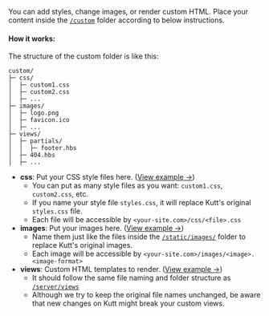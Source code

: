 You can add styles, change images, or render custom HTML. Place your content inside the [`/custom`](https://github.com/thedevs-network/kutt/blob/main/custom) folder according to below instructions.

#### How it works:

<a id="user-content-how-it-works"></a>[](#how-it-works)

The structure of the custom folder is like this:

```
custom/
├─ css/
│  ├─ custom1.css
│  ├─ custom2.css
│  ├─ ...
├─ images/
│  ├─ logo.png
│  ├─ favicon.ico
│  ├─ ...
├─ views/
│  ├─ partials/
│  │  ├─ footer.hbs
│  ├─ 404.hbs
│  ├─ ...
```

- **css**: Put your CSS style files here. ([View example →](https://github.com/thedevs-network/kutt-customizations/tree/main/themes/crimson/css))
    - You can put as many style files as you want: `custom1.css`, `custom2.css`, etc.
    - If you name your style file `styles.css`, it will replace Kutt's original `styles.css` file.
    - Each file will be accessible by `<your-site.com>/css/<file>.css`
- **images**: Put your images here. ([View example →](https://github.com/thedevs-network/kutt-customizations/tree/main/themes/crimson/images))
    - Name them just like the files inside the [`/static/images/`](https://github.com/thedevs-network/kutt/blob/main/static/images) folder to replace Kutt's original images.
    - Each image will be accessible by `<your-site.com>/images/<image>.<image-format>`
- **views**: Custom HTML templates to render. ([View example →](https://github.com/thedevs-network/kutt-customizations/tree/main/themes/crimson/views))
    - It should follow the same file naming and folder structure as [`/server/views`](https://github.com/thedevs-network/kutt/blob/main/server/views)
    - Although we try to keep the original file names unchanged, be aware that new changes on Kutt might break your custom views.

